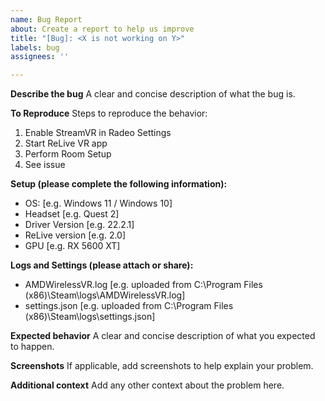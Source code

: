 ```yaml
---
name: Bug Report
about: Create a report to help us improve
title: "[Bug]: <X is not working on Y>"
labels: bug
assignees: ''

---
```


**Describe the bug**
A clear and concise description of what the bug is.

**To Reproduce**
Steps to reproduce the behavior:
1. Enable StreamVR in Radeo Settings
2. Start ReLive VR app
3. Perform Room Setup
4. See issue

**Setup (please complete the following information):**
 - OS: [e.g. Windows 11 / Windows 10]
 - Headset [e.g. Quest 2]
 - Driver Version [e.g. 22.2.1]
 - ReLive version [e.g. 2.0]
 - GPU [e.g. RX 5600 XT]

**Logs and Settings (please attach or share):**
- AMDWirelessVR.log [e.g. uploaded from  C:\Program Files (x86)\Steam\logs\AMDWirelessVR.log]
- settings.json [e.g. uploaded from C:\Program Files (x86)\Steam\logs\settings.json]

**Expected behavior**
A clear and concise description of what you expected to happen.

**Screenshots**
If applicable, add screenshots to help explain your problem.

**Additional context**
Add any other context about the problem here.
